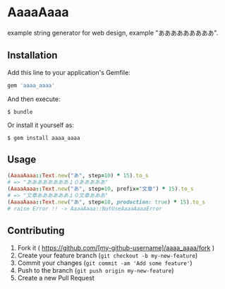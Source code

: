 # AaaaAaaa

example string generator for web design, example "あああああああああ".


## Installation

Add this line to your application's Gemfile:

```ruby
gem 'aaaa_aaaa'
```

And then execute:

    $ bundle

Or install it yourself as:

    $ gem install aaaa_aaaa

## Usage

```ruby
(AaaaAaaa::Text.new("あ", step=10) * 15).to_s
# => "ああああああああ１０あああああ"
(AaaaAaaa::Text.new("あ", step=10, prefix="文章") * 15).to_s
# => "文章ああああああ１０文章あああ"
(AaaaAaaa::Text.new("あ", step=10, production: true) * 15).to_s
# raise Error !! -> AaaaAaaa::NotUseAaaaAaaaError
```

## Contributing

1. Fork it ( https://github.com/[my-github-username]/aaaa_aaaa/fork )
2. Create your feature branch (`git checkout -b my-new-feature`)
3. Commit your changes (`git commit -am 'Add some feature'`)
4. Push to the branch (`git push origin my-new-feature`)
5. Create a new Pull Request
